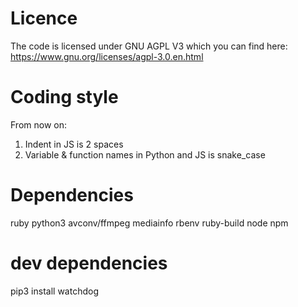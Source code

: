 # Licence

The code is licensed under GNU AGPL V3 which you can find here: https://www.gnu.org/licenses/agpl-3.0.en.html

# Coding style

From now on:

1. Indent in JS is 2 spaces
1. Variable & function names in Python and JS is snake_case

# Dependencies

ruby
python3
avconv/ffmpeg
mediainfo
rbenv ruby-build
node
npm

# dev dependencies

pip3 install watchdog
